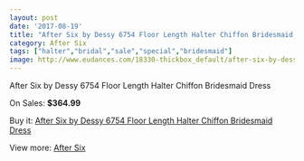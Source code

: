 ```yaml
---
layout: post
date: '2017-08-19'
title: "After Six by Dessy 6754 Floor Length Halter Chiffon Bridesmaid Dress"
category: After Six
tags: ["halter","bridal","sale","special","bridesmaid"]
image: http://www.eudances.com/18330-thickbox_default/after-six-by-dessy-6754-floor-length-halter-chiffon-bridesmaid-dress.jpg
---
```

After Six by Dessy 6754 Floor Length Halter Chiffon Bridesmaid Dress

On Sales: **$364.99**
<a href="https://www.eudances.com/en/after-six/5382-after-six-by-dessy-6754-floor-length-halter-chiffon-bridesmaid-dress.html"><amp-img layout="responsive" width="600" height="600" src="//www.eudances.com/18330-thickbox_default/after-six-by-dessy-6754-floor-length-halter-chiffon-bridesmaid-dress.jpg" alt="After Six by Dessy 6754 Floor Length Halter Chiffon Bridesmaid Dress 0" /></a>
<a href="https://www.eudances.com/en/after-six/5382-after-six-by-dessy-6754-floor-length-halter-chiffon-bridesmaid-dress.html"><amp-img layout="responsive" width="600" height="600" src="//www.eudances.com/18331-thickbox_default/after-six-by-dessy-6754-floor-length-halter-chiffon-bridesmaid-dress.jpg" alt="After Six by Dessy 6754 Floor Length Halter Chiffon Bridesmaid Dress 1" /></a>

Buy it: [After Six by Dessy 6754 Floor Length Halter Chiffon Bridesmaid Dress](https://www.eudances.com/en/after-six/5382-after-six-by-dessy-6754-floor-length-halter-chiffon-bridesmaid-dress.html "After Six by Dessy 6754 Floor Length Halter Chiffon Bridesmaid Dress")

View more: [After Six](https://www.eudances.com/en/50-after-six "After Six")